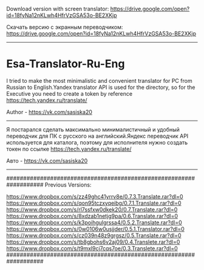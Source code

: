 Download version with screen translator:
https://drive.google.com/open?id=18fyNa12nKLwh4HfrVzGSA53o-BE2XKjp

Скачать версию с экранным переводчиком:
https://drive.google.com/open?id=18fyNa12nKLwh4HfrVzGSA53o-BE2XKjp





_______________________________________________________________________________________________________________________________________
# Esa-Translator-Ru-Eng
I tried to make the most minimalistic and convenient translator for PC from Russian to English.Yandex translator API is used for the directory, so for the Executive you need to create a token by reference https://tech.yandex.ru/translate/


Author - https://vk.com/sasiska20
_______________________________________________________________________________________________________________________________________
Я постарался сделать максимально минималистичный и удобный переводчик для ПК с русского на английский.Яндекс переводчик API используется для каталога, поэтому для исполнителя нужно создать токен по ссылке https://tech.yandex.ru/translate/

Авто - https://vk.com/sasiska20
_______________________________________________________________________________________________________________________________________




###################################################################
Previous Versions:

https://www.dropbox.com/s/zz49ghc41yrrv8e/0.7.3.Translate.rar?dl=0
https://www.dropbox.com/s/qon95tczxyqeibg/0.7.1.Translate.rar?dl=0
https://www.dropbox.com/s/rl7ssfxw0dkek20/0.7.Translate.rar?dl=0
https://www.dropbox.com/s/8xdzab1netjg9pa/0.6.Translate.rar?dl=0
https://www.dropbox.com/s/k3poihgulgrssa4/0.5.2.Translate.rar?dl=0
https://www.dropbox.com/s/0w0106w0usjjder/0.5.1.Translator.rar?dl=0
https://www.dropbox.com/s/cz039n48z9grgsz/0.5.Translate.rar?dl=0
https://www.dropbox.com/s/tb8gbohs6v2aj09/0.4.Translete.rar?dl=0
https://www.dropbox.com/s/t9mxl9cj7cqs7oe/0.3.Translete.rar?dl=0
###################################################################







